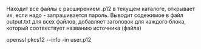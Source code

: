 Находит все файлы с расширением .p12 в текущем каталоге, открывает их, если надо - запрашивается пароль. Выводит содежимое в файл output.txt для всех файлов, добавляет заголовок для каждого блока, который соотвествует названию источника (файла) 

openssl pkcs12 --info -in user.p12

